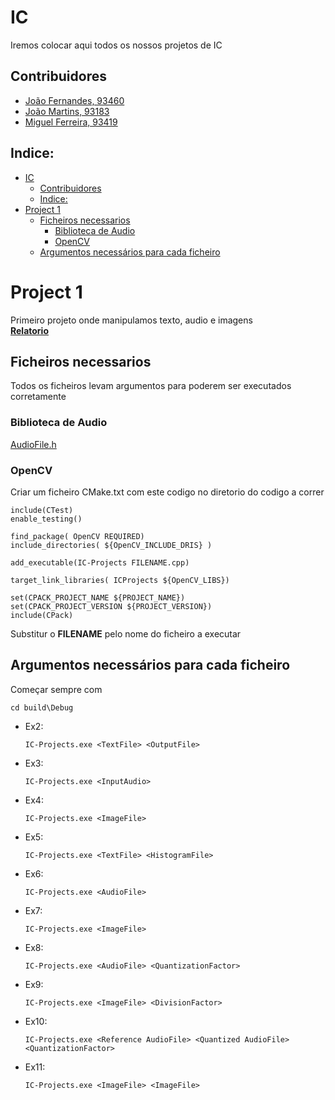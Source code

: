 # IC
Iremos colocar aqui todos os nossos projetos de IC

## Contribuidores
- [João Fernandes, 93460](https://github.com/GilFernandes2000)
- [João Martins, 93183](https://github.com/jfngsea)
- [Miguel Ferreira, 93419](https://github.com/mgLTF)
  
## Indice:
- [IC](#ic)
  - [Contribuidores](#contribuidores)
  - [Indice:](#indice)
- [Project 1](#project-1)
  - [Ficheiros necessarios](#ficheiros-necessarios)
    - [Biblioteca de Audio](#biblioteca-de-audio)
    - [OpenCV](#opencv)
  - [Argumentos necessários para cada ficheiro](#argumentos-necessários-para-cada-ficheiro)

# Project 1
Primeiro projeto onde manipulamos texto, audio e imagens \
[**Relatorio**](https://github.com/GilFernandes2000/IC-projects/blob/main/Project1/Project1_IC.pdf)  


## Ficheiros necessarios
Todos os ficheiros levam argumentos para poderem ser executados corretamente
### Biblioteca de Audio

[AudioFile.h](https://github.com/GilFernandes2000/IC-projects/blob/main/Project1/AudioFile.h)

### OpenCV
Criar um ficheiro CMake.txt com este codigo no diretorio do codigo a correr 
````
include(CTest)
enable_testing()

find_package( OpenCV REQUIRED)
include_directories( ${OpenCV_INCLUDE_DRIS} )

add_executable(IC-Projects FILENAME.cpp) 

target_link_libraries( ICProjects ${OpenCV_LIBS})

set(CPACK_PROJECT_NAME ${PROJECT_NAME})
set(CPACK_PROJECT_VERSION ${PROJECT_VERSION})
include(CPack)
````
Substitur o **FILENAME** pelo nome do ficheiro a executar 

## Argumentos necessários para cada ficheiro
Começar sempre com
````
cd build\Debug
````
- Ex2:
  ````
  IC-Projects.exe <TextFile> <OutputFile>
  ````
- Ex3:
  ````
  IC-Projects.exe <InputAudio>
  ````
- Ex4:
  ````
  IC-Projects.exe <ImageFile>
  ````
- Ex5:
  ````
  IC-Projects.exe <TextFile> <HistogramFile>
  ````
- Ex6:
  ````
  IC-Projects.exe <AudioFile>
  ````
- Ex7:
  ````
  IC-Projects.exe <ImageFile>
  ````
- Ex8:
  ````
  IC-Projects.exe <AudioFile> <QuantizationFactor>
  ````
- Ex9:
  ````
  IC-Projects.exe <ImageFile> <DivisionFactor>
  ````
- Ex10:
  ````
  IC-Projects.exe <Reference AudioFile> <Quantized AudioFile> <QuantizationFactor>
  ````
- Ex11:
  ````
  IC-Projects.exe <ImageFile> <ImageFile>
  ````
